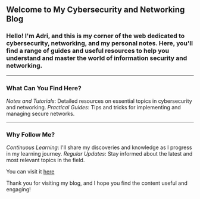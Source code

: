 ## Welcome to My Cybersecurity and Networking Blog

### Hello! I'm Adri, and this is my corner of the web dedicated to cybersecurity, networking, and my personal notes. Here, you'll find a range of guides and useful resources to help you understand and master the world of information security and networking.

---

### What Can You Find Here?

*Notes and Tutorials*: Detailed resources on essential topics in cybersecurity and networking.
*Practical Guides*: Tips and tricks for implementing and managing secure networks.

---

### Why Follow Me?

*Continuous Learning*: I'll share my discoveries and knowledge as I progress in my learning journey.
*Regular Updates*: Stay informed about the latest and most relevant topics in the field.


You can visit it [here](https://adrirth.github.io/)

Thank you for visiting my blog, and I hope you find the content useful and engaging!
